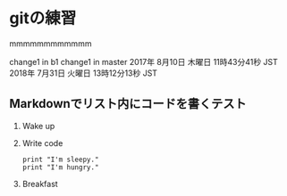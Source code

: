 # gitの練習

mmmmmmmmmmmm

change1 in b1
change1 in master
2017年 8月10日 木曜日 11時43分41秒 JST
2018年 7月31日 火曜日 13時12分13秒 JST

## Markdownでリスト内にコードを書くテスト

1. Wake up
1. Write code

    ```
    print "I'm sleepy."
    print "I'm hungry."
    ```

1. Breakfast

